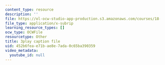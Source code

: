 ```yaml
---
content_type: resource
description: ''
file: https://ol-ocw-studio-app-production.s3.amazonaws.com/courses/18-06sc-linear-algebra-fall-2011/452b6feae71bae8e7ada0c65ba390359_HEQuN0QELSQ.srt
file_type: application/x-subrip
learning_resource_types: []
ocw_type: OCWFile
resourcetype: Other
title: 3play caption file
uid: 452b6fea-e71b-ae8e-7ada-0c65ba390359
video_metadata:
  youtube_id: null
---
```

